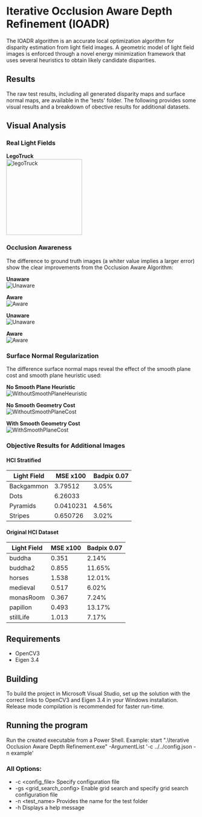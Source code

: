 # Iterative Occlusion Aware Depth Refinement (IOADR)

The IOADR algorithm is an accurate local optimization algorithm for disparity estimation from light field images.
A geometric model of light field images is enforced through a novel energy minimization framework that uses several heuristics to obtain likely candidate disparities.

## Results

The raw test results, including all generated disparity maps and surface normal maps, are available in the 'tests' folder. The following provides some visual results and a breakdown of obective results for additional datasets.

## Visual Analysis

### Real Light Fields

**LegoTruck**  
<img src="https://github.com/RuiLourenco/IOADR/blob/master/Tests/legoTruck_OcclusionAware/legoTruck.png" alt="legoTruck" width="200"/>

### Occlusion Awareness
The difference to ground truth images (a whiter value implies a larger error) show the clear improvements from the Occlusion Aware Algorithm:  

**Unaware**   
![Unaware](https://github.com/RuiLourenco/IOADR/blob/master/Tests/HCI-Training_OcclusionUnaware/cotton_Diff.png)

**Aware**  
![Aware](https://github.com/RuiLourenco/IOADR/blob/master/Tests/HCI-Training_OcclusionAware/cotton_Diff.png)

**Unaware**   
![Unaware](https://github.com/RuiLourenco/IOADR/blob/master/Tests/HCI-Training_OcclusionUnaware/dino_Diff.png)

**Aware**  
![Aware](https://github.com/RuiLourenco/IOADR/blob/master/Tests/HCI-Training_OcclusionAware/dino_Diff.png)

### Surface Normal Regularization
The difference surface normal maps reveal the effect of the smooth plane cost and smooth plane heuristic used:

**No Smooth Plane Heuristic**  
![WithoutSmoothPlaneHeuristic](https://github.com/RuiLourenco/IOADR/blob/master/Tests/HCI-Training-NoSmoothPlaneHeuristic/cotton_Normals.png)

**No Smooth Geometry Cost**  
![WithoutSmoothPlaneCost](https://github.com/RuiLourenco/IOADR/blob/master/Tests/HCI-Training_NoSmoothGeometryCost/cotton_Normals.png)

**With Smooth Geometry Cost**  
![WithSmoothPlaneCost](https://github.com/RuiLourenco/IOADR/blob/master/Tests/HCI-Training_OcclusionAware/cotton_Normals.png)

### Objective Results for Additional Images

#### HCI Stratified
| Light Field | MSE x100| Badpix 0.07|
|----------|----------|----------|
|  Backgammon  | 3.79512  |3.05%   |
|  Dots  | 6.26033   |  |19.52% |
|  Pyramids  | 0.0410231  | 4.56%   |
|  Stripes  | 0.650726 | 3.02%   |

#### Original HCI Dataset 
| Light Field | MSE x100 | Badpix 0.07 |
|-------------|----------|-------------|
| buddha      | 0.351 | 2.14%   |
| buddha2     | 0.855 | 11.65%    |
| horses      | 1.538  | 12.01%    |
| medieval    | 0.517 |6.02%  |
| monasRoom   | 0.367 | 7.24%   |
| papillon    | 0.493  | 13.17%    |
| stillLife   | 1.013  | 7.17%   |

## Requirements
- OpenCV3 
- Eigen 3.4 

## Building
To build the project in Microsoft Visual Studio, set up the solution with the correct links to OpenCV3 and Eigen 3.4 in your Windows installation. Release mode compilation is recommended for faster run-time.

## Running the program
Run the created executable from a Power Shell.
Example:
     start ".\Iterative Occlusion Aware Depth Refinement.exe" -ArgumentList '-c ../../config.json -n example'



### All Options:

- -c <config_file>          Specify configuration file  
- -gs <grid_search_config>  Enable grid search and specify grid search configuration file  
- -n <test_name>  Provides the name for the test folder  
- -h                        Displays a help message  
